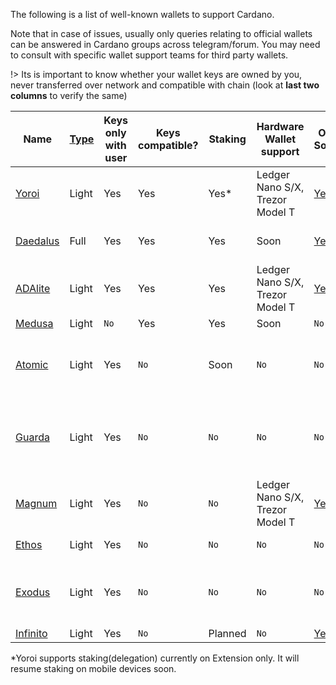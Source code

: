 
The following is a list of well-known wallets to support Cardano.

Note that in case of issues, usually only queries relating to official wallets can be answered in Cardano groups across telegram/forum. You may need to consult with specific wallet support teams for third party wallets.

!> Its is important to know whether your wallet keys are owned by you, never transferred over network and compatible with chain (look at **last two columns** to verify the same)

|Name      |[Type][1]|Keys only with user|Keys compatible?|Staking |Hardware Wallet support        |Open Source|Creator |Platforms|
|----------|---------|-------------------|----------------|--------|-------------------------------|-----------|--------|---------|
|[Yoroi]   |Light    |Yes                |Yes             |Yes*    |Ledger Nano S/X, Trezor Model T|[Yes](https://github.com/emurgo/yoroi-frontend)|[Emurgo](https://emurgo.io)|Chromium Extension, Android, IPhone|        
|[Daedalus]|Full     |Yes                |Yes             |Yes     |Soon                           |[Yes](https://github.com/input-output-hk/daedalus)|[IOG](https://iohk.io)|Windows, MacOS, Linux|
|[ADAlite] |Light    |Yes                |Yes             |Yes     |Ledger Nano S/X, Trezor Model T|[Yes](https://github.com/vacuumlabs/adalite)|[VacuumLabs](https://www.vacuumlabs.com/)|Web|
|[Medusa]  |Light    |`No`               |Yes             |Yes     |Soon                           |`No`|[Denis Kalinin](https://t.me/Fell_x27)|Web|
|[Atomic]  |Light    |Yes                |`No`            |Soon    |`No`                           |`No`|[Atomic]|Windows, MacOS, Linux, Android, IPhone|
|[Guarda]  |Light    |Yes                |`No`            |`No`    |`No`                           |`No`|[Guarda]|Chromium extension, Web, Windows, Android, IPhone|
|[Magnum]  |Light    |Yes                |`No`            |`No`    |Ledger Nano S/X, Trezor Model T|[Yes](https://github.com/magnumwallet)|[Magnum]|Web|
|[Ethos]   |Light    |Yes                |`No`            |`No`    |`No`                           |`No`|[Ethos]|Android, IPhone|
|[Exodus]  |Light    |Yes                |`No`            |`No`    |`No`                           |`No`|[Exodus]|Windows, MacOS, Linux, Android, IPhone|
|[Infinito]|Light    |Yes                |`No`            |Planned |`No`                           |[Yes](https://github.com/infinityblockchainlabs)|[Infinito]|No|Android, Iphone|

*Yoroi supports staking(delegation) currently on Extension only. It will resume staking on mobile devices soon.

[1]: Wallets/types.md#software-wallets
[Daedalus]: https://daedaluswallet.io
[Yoroi]: https://yoroi-wallet.com
[ADAlite]: https://www.adalite.io
[Medusa]: https://adawallet.io/
[Atomic]: https://atomicwallet.io/
[Guarda]: https://guarda.com
[Magnum]: https://magnumwallet.co/
[Ethos]: https://www.ethos.io/universal-wallet/
[Exodus]: https://www.exodus.io/
[Infinito]: https://www.infinitowallet.io
